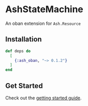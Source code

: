 # AshStateMachine

An oban extension for `Ash.Resource`

## Installation

```elixir
def deps do
  [
    {:ash_oban, "~> 0.1.2"}
  ]
end
```

## Get Started

Check out the [getting started guide](/documentation/tutorials/get-started-with-ash-oban.md).
